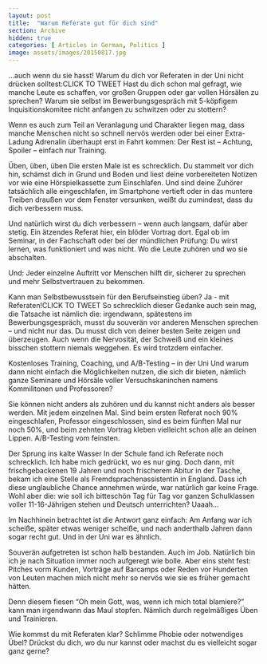 ```yaml
---
layout: post
title:  "Warum Referate gut für dich sind"
section: Archive
hidden: true
categories: [ Articles in German, Politics ]
image: assets/images/20150817.jpg
---
```


…auch wenn du sie hasst!
Warum du dich vor Referaten in der Uni nicht drücken solltest:CLICK TO TWEET
Hast du dich schon mal gefragt, wie manche Leute es schaffen, vor großen Gruppen oder gar vollen Hörsälen zu sprechen? Warum sie selbst im Bewerbungsgespräch mit 5-köpfigem Inquisitionskomitee nicht anfangen zu schwitzen oder zu stottern?

Wenn es auch zum Teil an Veranlagung und Charakter liegen mag, dass manche Menschen nicht so schnell nervös werden oder bei einer Extra-Ladung Adrenalin überhaupt erst in Fahrt kommen: Der Rest ist – Achtung, Spoiler – einfach nur Training.

Üben, üben, üben
Die ersten Male ist es schrecklich. Du stammelt vor dich hin, schämst dich in Grund und Boden und liest deine vorbereiteten Notizen vor wie eine Hörspielkassette zum Einschlafen. Und sind deine Zuhörer tatsächlich alle eingeschlafen, im Smartphone vertieft oder in das muntere Treiben draußen vor dem Fenster versunken, weißt du zumindest, dass du dich verbessern muss.

Und natürlich wirst du dich verbessern – wenn auch langsam, dafür aber stetig. Ein ätzendes Referat hier, ein blöder Vortrag dort. Egal ob im Seminar, in der Fachschaft oder bei der mündlichen Prüfung: Du wirst lernen, was funktioniert und was nicht. Wo die Leute zuhören und wo sie abschalten.

Und: Jeder einzelne Auftritt vor Menschen hilft dir, sicherer zu sprechen und mehr Selbstvertrauen zu bekommen.

Kann man Selbstbewusstsein für den Berufseinstieg üben? Ja - mit Referaten!CLICK TO TWEET
So schrecklich dieser Gedanke auch sein mag, die Tatsache ist nämlich die: irgendwann, spätestens im Bewerbungsgespräch, musst du souverän vor anderen Menschen sprechen – und nicht nur das. Du musst dich von deiner besten Seite zeigen und überzeugen.
Auch wenn die Nervosität, der Schweiß und ein kleines bisschen stottern niemals weggehen. Es wird trotzdem einfacher.

Kostenloses Training, Coaching, und A/B-Testing – in der Uni
Und warum dann nicht einfach die Möglichkeiten nutzen, die sich dir bieten, nämlich ganze Seminare und Hörsäle voller Versuchskaninchen namens Kommilitonen und Professoren?

Sie können nicht anders als zuhören und du kannst nicht anders als besser werden. Mit jedem einzelnen Mal. Sind beim ersten Referat noch 90% eingeschlafen, Professor eingeschlossen, sind es beim fünften Mal nur noch 50%, und beim zehnten Vortrag kleben vielleicht schon alle an deinen Lippen. A/B-Testing vom feinsten.

Der Sprung ins kalte Wasser
In der Schule fand ich Referate noch schrecklich. Ich habe mich gedrückt, wo es nur ging. Doch dann, mit frischgebackenen 19 Jahren und noch frischerem Abitur in der Tasche, bekam ich eine Stelle als Fremdsprachenassistentin in England. Dass ich diese unglaubliche Chance annehmen würde, war natürlich gar keine Frage. Wohl aber die: wie soll ich bitteschön Tag für Tag vor ganzen Schulklassen voller 11-16-Jährigen stehen und Deutsch unterrichten? Uaaah…

Im Nachhinein betrachtet ist die Antwort ganz einfach: Am Anfang war ich scheiße, später etwas weniger scheiße, und nach anderthalb Jahren dann sogar recht gut. Und in der Uni war es ähnlich.

Souverän aufgetreten ist schon halb bestanden.
Auch im Job. Natürlich bin ich je nach Situation immer noch aufgeregt wie bolle. Aber eins steht fest: Pitches vorm Kunden, Vorträge auf Barcamps  oder Reden vor Hunderten von Leuten machen mich nicht mehr so nervös wie sie es früher gemacht hätten.

Denn diesem fiesen “Oh mein Gott, was, wenn ich mich total blamiere?” kann man irgendwann das Maul stopfen. Nämlich durch regelmäßiges Üben und Trainieren.

Wie kommst du mit Referaten klar?
Schlimme Phobie oder notwendiges Übel? Drückst du dich, wo du nur kannst oder machst du es vielleicht sogar ganz gerne?
